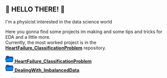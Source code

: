 ## 👋 HELLO THERE! 👋

I'm a physicist interested in the data science world

Here you gonna find some projects im making and some tips and tricks for EDA and a little more. <br>
Currently, the most worked project is in the [**HeartFailure_ClassificationProblem**](https://github.com/NavarroRamon/HeartFailure_ClassificationProblem) repository.


<a href="https://github.com/NavarroRamon/HeartFailure_ClassificationProblem" target="_blank">
  <img src="img/carpetab.png"  width=25" height="25">
  <b> HeartFailure_ClassificationProblem </b> 
</a>
                                                   
<br>
<a href="https://github.com/NavarroRamon/DealingWith_ImbalancedData" target="_blank">
  <img src="img/carpetab.png"  width=25" height="25">
  <b> DealingWith_ImbalancedData </b> 
</a>

                                                   
                                                   
<!---
NavarroRamon/NavarroRamon is a ✨ special ✨ repository because its `README.md` (this file) appears on your GitHub profile.
You can click the Preview link to take a look at your changes.
--->
